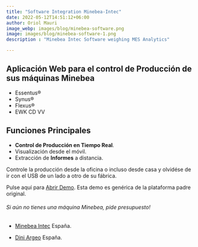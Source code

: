 ```yaml
---
title: "Software Integration Minebea-Intec"
date: 2022-05-12T14:51:12+06:00
author: Oriol Mauri
image_webp: images/blog/minebea-software.png
image: images/blog/minebea-software-1.png
description : "Minebea Intec Software weighing MES Analytics"

---
```


## Aplicación Web para el control de Producción de sus máquinas Minebea

- Essentus®
- Synus®
- Flexus® 
- EWK CD VV

## Funciones Principales 
- **Control de Producción en Tiempo Real**.
- Visualización desde el móvil.
- Extracción de **Informes** a distancia.

Controle la producción desde la oficina o incluso desde casa y olvidése de ir con el USB de un lado a otro de su fábrica.


Pulse aquí para <a href="https://play.grafana.org/d/qD-rVv6Mz/6-state-timeline-and-status-history" target="_blank">Abrir Demo</a>. Esta demo es genérica de la plataforma padre original.

###### Si aún no tienes una máquina Minebea, pide presupuesto!

- <a href="https://www.minebea-intec.com/es" target="_blank">Minebea Intec</a> España.

- <a href="https://www.diniargeo.com" target="_blank">Dini Argeo</a> España.
